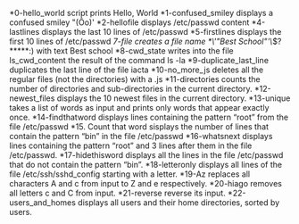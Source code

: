*0-hello_world script prints Hello, World
*1-confused_smiley displays a confused smiley "(Ôo)'
*2-hellofile displays /etc/passwd content
*4-lastlines displays the last 10 lines of /etc/passwd
*5-firstlines displays the first 10 lines of /etc/passwd
*7-file creates a file name \*\\'"Best School"\'\\*$\?\*\*\*\*\*:) with text Best school
*8-cwd_state  writes into the file ls_cwd_content the result of the command ls -la
*9-duplicate_last_line duplicates the last line of the file iacta
*10-no_more_js deletes all the regular files (not the directories) with a .js
*11-directories counts the number of directories and sub-directories in the current directory.
*12-newest_files displays the 10 newest files in the current directory.
*13-unique takes a list of words as input and prints only words that appear exactly once.
*14-findthatword displays lines containing the pattern “root” from the file /etc/passwd
*15. Count that word sisplays the number of lines that contain the pattern “bin” in the file /etc/passwd
*16-whatsnext displays lines containing the pattern “root” and 3 lines after them in the file /etc/passwd.
*17-hidethisword displays all the lines in the file /etc/passwd that do not contain the pattern “bin”.
*18-letteronly displays all lines of the file /etc/ssh/sshd_config starting with a letter.
*19-Az replaces all characters A and c from input to Z and e respectively.
*20-hiago removes all letters c and C from input.
*21-reverse reverse its input.
*22-users_and_homes displays all users and their home directories, sorted by users.
